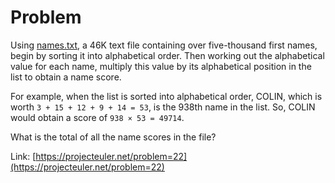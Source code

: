 # Problem
Using [names.txt](https://projecteuler.net/project/resources/p022_names.txt), a 46K text file containing over five-thousand first names, begin by sorting it into alphabetical order. Then working out the alphabetical value for each name, multiply this value by its alphabetical position in the list to obtain a name score.

For example, when the list is sorted into alphabetical order, COLIN, which is worth `3 + 15 + 12 + 9 + 14 = 53`, is the 938th name in the list. So, COLIN would obtain a score of `938 × 53 = 49714`.

What is the total of all the name scores in the file?

Link: [https://projecteuler.net/problem=22](https://projecteuler.net/problem=22)
